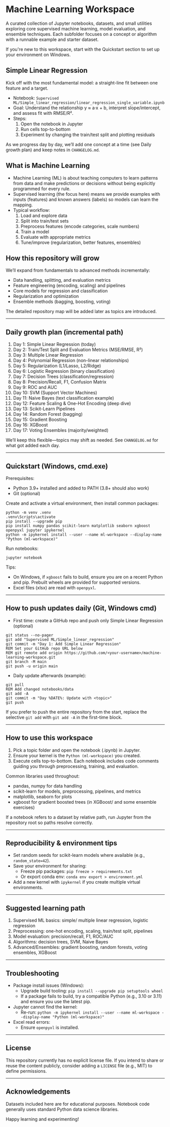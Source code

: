# Machine Learning Workspace

A curated collection of Jupyter notebooks, datasets, and small utilities exploring core supervised machine learning, model evaluation, and ensemble techniques. Each subfolder focuses on a concept or algorithm with a runnable example and starter dataset.

If you're new to this workspace, start with the Quickstart section to set up your environment on Windows.

## Simple Linear Regression

Kick off with the most fundamental model: a straight-line fit between one feature and a target.

- Notebook: `Supervised ML/Simple_linear_regression/linear_regression_single_variable.ipynb`
- Goal: Understand the relationship y ≈ a·x + b, interpret slope/intercept, and assess fit with RMSE/R².
- Steps:
  1) Open the notebook in Jupyter
  2) Run cells top-to-bottom
  3) Experiment by changing the train/test split and plotting residuals

As we progress day by day, we’ll add one concept at a time (see Daily growth plan) and keep notes in `CHANGELOG.md`.

## What is Machine Learning

- Machine Learning (ML) is about teaching computers to learn patterns from data and make predictions or decisions without being explicitly programmed for every rule.
- Supervised learning (the focus here) means we provide examples with inputs (features) and known answers (labels) so models can learn the mapping.
- Typical workflow:
  1) Load and explore data
  2) Split into train/test sets
  3) Preprocess features (encode categories, scale numbers)
  4) Train a model
  5) Evaluate with appropriate metrics
  6) Tune/improve (regularization, better features, ensembles)

## How this repository will grow

We’ll expand from fundamentals to advanced methods incrementally:
- Data handling, splitting, and evaluation metrics
- Feature engineering (encoding, scaling) and pipelines
- Core models for regression and classification
- Regularization and optimization
- Ensemble methods (bagging, boosting, voting)

The detailed repository map will be added later as topics are introduced.

---

## Daily growth plan (incremental path)

1) Day 1: Simple Linear Regression (today)
2) Day 2: Train/Test Split and Evaluation Metrics (MSE/RMSE, R²)
3) Day 3: Multiple Linear Regression
4) Day 4: Polynomial Regression (non-linear relationships)
5) Day 5: Regularization (L1/Lasso, L2/Ridge)
6) Day 6: Logistic Regression (binary classification)
7) Day 7: Decision Trees (classification/regression)
8) Day 8: Precision/Recall, F1, Confusion Matrix
9) Day 9: ROC and AUC
10) Day 10: SVM (Support Vector Machines)
11) Day 11: Naive Bayes (text classification example)
12) Day 12: Feature Scaling & One-Hot Encoding (deep dive)
13) Day 13: Scikit-Learn Pipelines
14) Day 14: Random Forest (bagging)
15) Day 15: Gradient Boosting
16) Day 16: XGBoost
17) Day 17: Voting Ensembles (majority/weighted)

We’ll keep this flexible—topics may shift as needed. See `CHANGELOG.md` for what got added each day.

---

## Quickstart (Windows, cmd.exe)

Prerequisites:
- Python 3.9+ installed and added to PATH (3.8+ should also work)
- Git (optional)

Create and activate a virtual environment, then install common packages:

```batch
python -m venv .venv
.venv\Scripts\activate
pip install --upgrade pip
pip install numpy pandas scikit-learn matplotlib seaborn xgboost openpyxl jupyter ipykernel
python -m ipykernel install --user --name ml-workspace --display-name "Python (ml-workspace)"
```

Run notebooks:

```batch
jupyter notebook
```

Tips:
- On Windows, if `xgboost` fails to build, ensure you are on a recent Python and pip. Prebuilt wheels are provided for supported versions.
- Excel files (xlsx) are read with `openpyxl`.

---

## How to push updates daily (Git, Windows cmd)

- First time: create a GitHub repo and push only Simple Linear Regression (optional)

```batch
git status --no-pager
git add "Supervised ML/Simple_linear_regression"
git commit -m "Day 1: Add Simple Linear Regression"
REM Set your GitHub repo URL below
REM git remote add origin https://github.com/<your-username>/machine-learning-workspace.git
git branch -M main
git push -u origin main
```

- Daily update afterwards (example):

```batch
git pull
REM Add changed notebooks/data
git add -A
git commit -m "Day %DATE%: Update with <topic>"
git push
```

If you prefer to push the entire repository from the start, replace the selective `git add` with `git add -A` in the first-time block.

---

## How to use this workspace

1) Pick a topic folder and open the notebook (.ipynb) in Jupyter.
2) Ensure your kernel is the `Python (ml-workspace)` you created.
3) Execute cells top-to-bottom. Each notebook includes code comments guiding you through preprocessing, training, and evaluation.

Common libraries used throughout:
- pandas, numpy for data handling
- scikit-learn for models, preprocessing, pipelines, and metrics
- matplotlib, seaborn for plots
- xgboost for gradient boosted trees (in XGBoost/ and some ensemble exercises)

If a notebook refers to a dataset by relative path, run Jupyter from the repository root so paths resolve correctly.

---

## Reproducibility & environment tips

- Set random seeds for scikit-learn models where available (e.g., `random_state=42`).
- Save your environment for sharing:
  - Freeze pip packages: `pip freeze > requirements.txt`
  - Or export conda env: `conda env export > environment.yml`
- Add a new kernel with `ipykernel` if you create multiple virtual environments.

---

## Suggested learning path

1) Supervised ML basics: simple/ multiple linear regression, logistic regression
2) Preprocessing: one-hot encoding, scaling, train/test split, pipelines
3) Model evaluation: precision/recall, F1, ROC/AUC
4) Algorithms: decision trees, SVM, Naive Bayes
5) Advanced/Ensembles: gradient boosting, random forests, voting ensembles, XGBoost

---

## Troubleshooting

- Package install issues (Windows):
  - Upgrade build tooling: `pip install --upgrade pip setuptools wheel`
  - If a package fails to build, try a compatible Python (e.g., 3.10 or 3.11) and ensure you use the latest pip.
- Jupyter cannot find the kernel:
  - Re-run: `python -m ipykernel install --user --name ml-workspace --display-name "Python (ml-workspace)"`
- Excel read errors:
  - Ensure `openpyxl` is installed.

---

## License

This repository currently has no explicit license file. If you intend to share or reuse the content publicly, consider adding a `LICENSE` file (e.g., MIT) to define permissions.

---

## Acknowledgements

Datasets included here are for educational purposes. Notebook code generally uses standard Python data science libraries.

Happy learning and experimenting!
